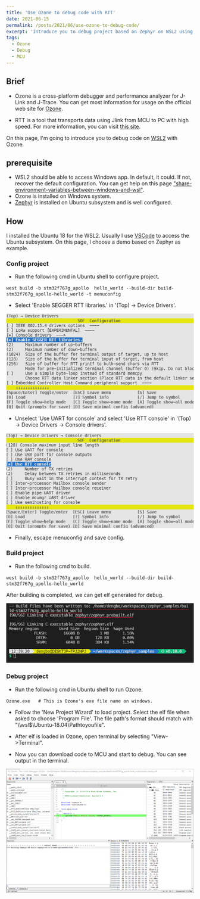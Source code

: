 ```yaml
---
title: 'Use Ozone to debug code with RTT'
date: 2021-06-15
permalink: /posts/2021/06/use-ozone-to-debug-code/
excerpt: 'Introduce you to debug project based on Zephyr on WSL2 using Ozone with RTT.'
tags:
  - Ozone
  - Debug
  - MCU
---
```


## Brief

* Ozone is a cross-platform debugger and performance analyzer for J-Link and J-Trace. You can get most information for usage on the official web site for [Ozone](https://www.segger.com/products/development-tools/ozone-j-link-debugger/).  

* RTT is a tool that transports data using Jlink from MCU to PC with high speed. For more information, you can visit [this site](https://www.segger.com/products/debug-probes/j-link/technology/about-real-time-transfer/).  

On this page, I'm going to introduce you to debug code on [WSL2](https://docs.microsoft.com/en-us/windows/wsl/) with Ozone.  

## prerequisite

* WSL2 should be able to access Windows app. In default, it could. If not, recover the default configuration. You can get help on this page ["share-environment-variables-between-windows-and-wsl"](https://docs.microsoft.com/en-us/windows/wsl/interop#share-environment-variables-between-windows-and-wsl).
* Ozone is installed on Windows system.
* [Zephyr](https://www.zephyrproject.org/) is installed on Ubuntu subsystem and is well configured.

## How

I installed the Ubuntu 18 for the WSL2. Usually I use [VSCode](https://code.visualstudio.com/) to access the Ubuntu subsystem. On this page, I choose a demo based on Zephyr as example.

### Config project

* Run the following cmd in Ubuntu shell to configure project.  

```shell
west build -b stm32f767g_apollo  hello_world --build-dir build-stm32f767g_apollo-hello_world -t menuconfig
```

* Select 'Enable SEGGER RTT libraries.' in '(Top) → Device Drivers'.  

![](/images/2021-06-15-use-ozone-to-debug-code/zephyr-config-rtt.png)

* Unselect 'Use UART for console' and select 'Use RTT console' in '(Top) → Device Drivers → Console drivers'.  

![](/images/2021-06-15-use-ozone-to-debug-code/zephyr-config-console.png)

* Finally, escape menuconfig and save config.

### Build project

* Run the following cmd to build.  

```shell
west build -b stm32f767g_apollo  hello_world --build-dir build-stm32f767g_apollo-hello_world
```

After building is completed, we can get elf generated for debug.

![](/images/2021-06-15-use-ozone-to-debug-code/build-elf.png)

### Debug project

* Run the following cmd in Ubuntu shell to run Ozone.  

```shell
Ozone.exe   # This is Ozone's exe file name on windows.
```

* Follow the 'New Project Wizard' to load project. Select the elf file when asked to choose 'Program File'. The file path's format should match with "\\\\wsl$\Ubuntu-18.04\Pathtoyoufile".  

* After elf is loaded in Ozone, open terminal by selecting "View->Terminal".  

* Now you can download code to MCU and start to debug. You can see output in the terminal.  

![](/images/2021-06-15-use-ozone-to-debug-code/ozone-terminal.png)

